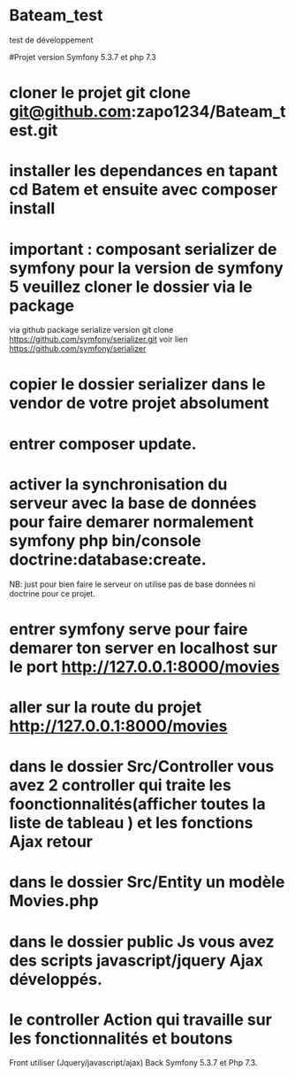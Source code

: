 # Bateam_test
test de développement

#Projet version Symfony 5.3.7 et php 7.3
# cloner le projet git clone git@github.com:zapo1234/Bateam_test.git
# installer les dependances en tapant  cd Batem et ensuite  avec composer install
# important : composant serializer de symfony  pour la version de symfony 5 veuillez cloner le dossier via le package
via github package serialize version git clone https://github.com/symfony/serializer.git voir lien https://github.com/symfony/serializer

# copier le dossier serializer dans le vendor de votre projet absolument
# entrer composer update.
# activer la synchronisation du serveur avec la base de données pour faire demarer normalement symfony php bin/console doctrine:database:create.
NB: just pour bien faire le serveur on utilise pas de base données ni doctrine pour ce projet.

# entrer symfony serve pour faire demarer ton server en localhost sur le port http://127.0.0.1:8000/movies

# aller sur la route du projet http://127.0.0.1:8000/movies 

# dans le dossier Src/Controller vous avez 2 controller qui traite les foonctionnalités(afficher toutes la liste de tableau ) et les fonctions Ajax retour
# dans le dossier Src/Entity un modèle Movies.php 
# dans le dossier public Js vous avez des scripts javascript/jquery Ajax développés.
# le controller Action qui travaille sur les fonctionnalités et boutons 

Front utiliser (Jquery/javascript/ajax)
Back Symfony 5.3.7 et Php 7.3.
